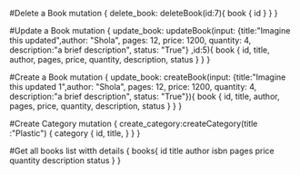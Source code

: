 

#Delete a Book
mutation {
  delete_book: deleteBook(id:7){
    book {
      id
    }
  }
}

#Update a Book
mutation {
  update_book: updateBook(input: {title:"Imagine this updated",author: "Shola", pages: 12, price: 1200, quantity: 4, description:"a brief description", status: "True"}
  ,id:5){
    book {
      id,
      title,
      author,
      pages,
      price,
      quantity,
      description,
      status
    }
  }
}

#Create a Book
mutation {
  update_book: createBook(input: {title:"Imagine this updated 1",author: "Shola", pages: 12, price: 1200, quantity: 4, description:"a brief description", status: "True"}){
    book {
      id,
      title,
      author,
      pages,
      price,
      quantity,
      description,
      status
    }
  }
}

#Create Category
mutation {
 create_category:createCategory(title :"Plastic") {
  category {
   id,
   title,
  }
 }
}



#Get all books list witth details
{
  books{
      id
      title
      author
      isbn
      pages 
      price
      quantity
      description
      status
    }
}
